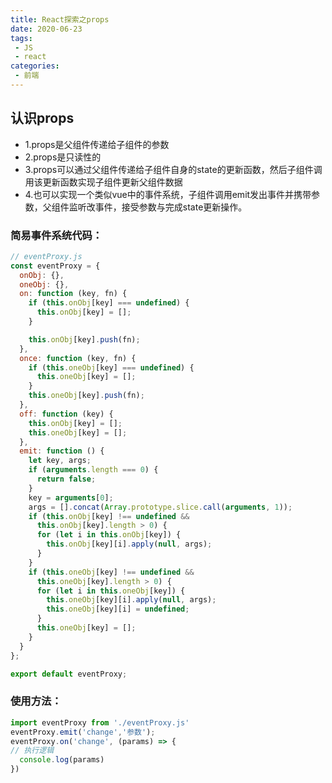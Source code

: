 ```yaml
---
title: React探索之props
date: 2020-06-23
tags:
 - JS
 - react
categories:
 - 前端
---
```


## 认识props

* 1.props是父组件传递给子组件的参数
* 2.props是只读性的
* 3.props可以通过父组件传递给子组件自身的state的更新函数，然后子组件调用该更新函数实现子组件更新父组件数据
* 4.也可以实现一个类似vue中的事件系统，子组件调用emit发出事件并携带参数，父组件监听改事件，接受参数与完成state更新操作。

### 简易事件系统代码：
```js
// eventProxy.js
const eventProxy = {
  onObj: {},
  oneObj: {},
  on: function (key, fn) {
    if (this.onObj[key] === undefined) {
      this.onObj[key] = [];
    }

    this.onObj[key].push(fn);
  },
  once: function (key, fn) {
    if (this.oneObj[key] === undefined) {
      this.oneObj[key] = [];
    }
    this.oneObj[key].push(fn);
  },
  off: function (key) {
    this.onObj[key] = [];
    this.oneObj[key] = [];
  },
  emit: function () {
    let key, args;
    if (arguments.length === 0) {
      return false;
    }
    key = arguments[0];
    args = [].concat(Array.prototype.slice.call(arguments, 1));
    if (this.onObj[key] !== undefined &&
      this.onObj[key].length > 0) {
      for (let i in this.onObj[key]) {
        this.onObj[key][i].apply(null, args);
      }
    }
    if (this.oneObj[key] !== undefined &&
      this.oneObj[key].length > 0) {
      for (let i in this.oneObj[key]) {
        this.oneObj[key][i].apply(null, args);
        this.oneObj[key][i] = undefined;
      }
      this.oneObj[key] = [];
    }
  }
};

export default eventProxy;
```
### 使用方法：
```js
import eventProxy from './eventProxy.js'
eventProxy.emit('change','参数');
eventProxy.on('change', (params) => { 
// 执行逻辑
  console.log(params)
})
```